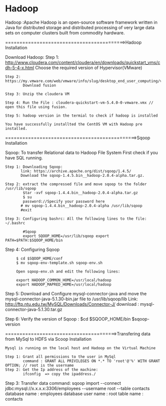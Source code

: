 # Hadoop

Hadoop :Apache Hadoop is an open-source software framework written in Java for distributed storage and distributed                      processing of very large data sets on computer clusters built from commodity hardware.  


==========================================>Hadoop Installation


Download Hadoop: 
    Step 1: http://www.cloudera.com/content/cloudera/en/downloads/quickstart_vms/cdh-5-4-x.html
            Choose the required version of Hypervisor(VMware)
    
    Step 2: https://my.vmware.com/web/vmware/info/slug/desktop_end_user_computing/vmware_fusion/7_0
            Download fusion 
    
    Step 3: Unzip the cloudera VM 
    
    Step 4: Run the File : cloudera-quickstart-vm-5.4.0-0-vmware.vmx // open this file using fusion.
    
    Step 5: hadoop version in the termial to check if hadoop is installed 
    
    You have successfully installted the CentOS VM with Hadoop pre installed.
    
    
    
==============================================>Sqoop Installation

Sqoop: To transfer Relational data to Hadoop File System
        First check if you have SQL running.
        
    Step 1: Downloading Sqoop:
           link: https://archive.apache.org/dist/sqoop/1.4.5/
           Download the sqoop-1.4.5.bin__hadoop-2.0.4-alpha.tar.gz.
     
    Step 2: extract the compressed file and move sqoop to the folder /usr/lib/sqoop
            $tar -xvf sqoop-1.4.4.bin__hadoop-2.0.4-alpha.tar.gz
            $ su
            password://Specify your password here
           # mv sqoop-1.4.4.bin__hadoop-2.0.4-alpha /usr/lib/sqoop
           #exit 
    
    Step 3: Configuring bashrc: All the following lines to the file: ~/.bashrc 
           
            #Sqoop
            export SQOOP_HOME=/usr/lib/sqoop export PATH=$PATH:$SQOOP_HOME/bin
   
   Step 4: Configuring Sqoop
         
         $ cd $SQOOP_HOME/conf
         $ mv sqoop-env-template.sh sqoop-env.sh
         
         Open sqoop-env.sh and edit the following lines:
         
         export HADOOP_COMMON_HOME=/usr/local/hadoop 
         export HADOOP_MAPRED_HOME=/usr/local/hadoop
         
   Step 5: Download and Configure mysql-connector-java and  move the mysql-connector-java-5.1.30-bin.jar file to              /usr/lib/sqoop/lib
        Link: http://ftp.ntu.edu.tw/MySQL/Downloads/Connector-J/ 
        download : mysql-connector-java-5.1.30.tar.gz
   
   Step 6: Verify the version of Sqoop :
        $cd $SQOOP_HOME/bin
        $sqoop-version

=======================================>Transfering data from MySql to HDFS via Scoop Installation
    
    Mysql is running on the local host and Hadoop on the Virtual Machine
    
    Step 1: Grant all permissions to the user in MySql
            command : GRANT ALL PRIVILEGES ON *.* TO 'root'@'%' WITH GRANT OPTION; // root is the username
    Step 2: Get the Ip address of the machine: 
            ifconfig  => copy the ipaddress./
   Step 3: Transfer data
         command: sqoop import --connect jdbc:mysql://x.x.x.x:3306/employees --username root --table contacts 
         database name : employees
         database user name : root
         table name : contacts
         
         


  
